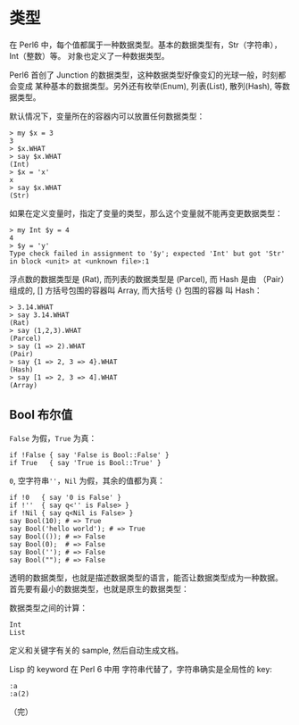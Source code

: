 # 类型

在 Perl6 中，每个值都属于一种数据类型。基本的数据类型有，Str（字符串），Int（整数）等。
对象也定义了一种数据类型。

Perl6 首创了 Junction 的数据类型，这种数据类型好像变幻的光球一般，时刻都会变成
某种基本的数据类型。另外还有枚举(Enum), 列表(List), 散列(Hash), 等数据类型。

默认情况下，变量所在的容器内可以放置任何数据类型：

    > my $x = 3
    3
    > $x.WHAT
    > say $x.WHAT
    (Int)
    > $x = 'x'
    x
    > say $x.WHAT
    (Str)

如果在定义变量时，指定了变量的类型，那么这个变量就不能再变更数据类型：

    > my Int $y = 4
    4
    > $y = 'y'
    Type check failed in assignment to '$y'; expected 'Int' but got 'Str'
    in block <unit> at <unknown file>:1

浮点数的数据类型是 (Rat), 而列表的数据类型是 (Parcel), 而 Hash 是由 （Pair）组成的, [] 方括号包围的容器叫 Array, 而大括号 {} 包围的容器
叫 Hash：

    > 3.14.WHAT
    > say 3.14.WHAT
    (Rat)
    > say (1,2,3).WHAT
    (Parcel)
    > say (1 => 2).WHAT
    (Pair)
    > say {1 => 2, 3 => 4}.WHAT
    (Hash)
    > say [1 => 2, 3 => 4].WHAT
    (Array)

## Bool 布尔值

`False` 为假，`True` 为真：

    if !False { say 'False is Bool::False' }
    if True   { say 'True is Bool::True' }

`0`, 空字符串`''`，`Nil` 为假，其余的值都为真：

    if !0   { say '0 is False' }
    if !''  { say q<'' is False> }
    if !Nil { say q<Nil is False> }
    say Bool(10); # => True
    say Bool('hello world'); # => True
    say Bool(()); # => False
    say Bool(0);  # => False
    say Bool(''); # => False
    say Bool(""); # => False

透明的数据类型，也就是描述数据类型的语言，能否让数据类型成为一种数据。
首先要有最小的数据类型，也就是原生的数据类型：

数据类型之间的计算：

    Int
    List

定义和关键字有关的 sample, 然后自动生成文档。

Lisp 的 keyword 在 Perl 6 中用 字符串代替了，字符串确实是全局性的 key:

    :a
    :a(2)

（完）
